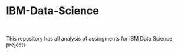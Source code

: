 # IBM-Data-Science

<br>

This repository has all analysis of assingments for IBM Data Science projects
